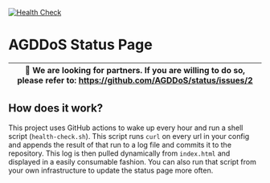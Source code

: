 [![Health Check](../../actions/workflows/health-check.yml/badge.svg)](../../actions/workflows/health-check.yml)

# AGDDoS Status Page

| 🔔 We are looking for partners. If you are willing to do so, please refer to: https://github.com/AGDDoS/status/issues/2
| ---

## How does it work?

This project uses GitHub actions to wake up every hour and run a shell script (`health-check.sh`). This script runs `curl` on every url in your config and appends the result of that run to a log file and commits it to the repository. This log is then pulled dynamically from `index.html` and displayed in a easily consumable fashion. You can also run that script from your own infrastructure to update the status page more often.
